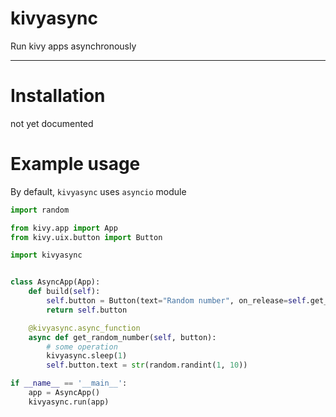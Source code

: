 # kivyasync
Run kivy apps asynchronously

<hr>

# Installation
not yet documented

# Example usage

By default, `kivyasync` uses `asyncio` module

```py
import random

from kivy.app import App
from kivy.uix.button import Button

import kivyasync


class AsyncApp(App):
    def build(self):
        self.button = Button(text="Random number", on_release=self.get_random_number)
        return self.button

    @kivyasync.async_function
    async def get_random_number(self, button):
        # some operation
        kivyasync.sleep(1)
        self.button.text = str(random.randint(1, 10))

if __name__ == '__main__':
    app = AsyncApp()
    kivyasync.run(app)
```